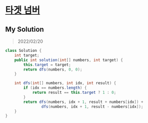 # [타겟 넘버](https://programmers.co.kr/learn/courses/30/lessons/43165)

## My Solution

> 2022/02/20

```java
class Solution {
    int target;
    public int solution(int[] numbers, int target) {
        this.target = target;
        return dfs(numbers, 0, 0);
    }

    int dfs(int[] numbers, int idx, int result) {
        if (idx == numbers.length) {
            return result == this.target ? 1 : 0;
        }
        return dfs(numbers, idx + 1, result + numbers[idx]) +
                dfs(numbers, idx + 1, result - numbers[idx]);
    }
}
```
